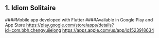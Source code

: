 ## 1. Idiom Solitaire 
####Mobile app developed with Flutter
####Available in Google Play and App Store
https://play.google.com/store/apps/details?id=com.bbh.chengyujielong
https://apps.apple.com/us/app/id1523918634

